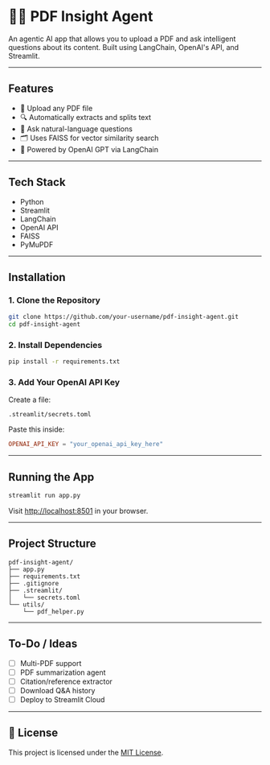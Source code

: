 # 📄🤖 PDF Insight Agent

An agentic AI app that allows you to upload a PDF and ask intelligent questions about its content. Built using LangChain, OpenAI's API, and Streamlit.

---

##  Features

- 📁 Upload any PDF file  
- 🔍 Automatically extracts and splits text  
- 🧠 Ask natural-language questions  
- 🗂️ Uses FAISS for vector similarity search  
- 💬 Powered by OpenAI GPT via LangChain

---

##  Tech Stack

- Python  
- Streamlit  
- LangChain  
- OpenAI API  
- FAISS  
- PyMuPDF  

---

##  Installation

### 1. Clone the Repository

```bash
git clone https://github.com/your-username/pdf-insight-agent.git
cd pdf-insight-agent
```

### 2. Install Dependencies

```bash
pip install -r requirements.txt
```

### 3. Add Your OpenAI API Key

Create a file:

```
.streamlit/secrets.toml
```

Paste this inside:

```toml
OPENAI_API_KEY = "your_openai_api_key_here"
```

---

##  Running the App

```bash
streamlit run app.py
```

Visit [http://localhost:8501](http://localhost:8501) in your browser.

---

##  Project Structure

```
pdf-insight-agent/
├── app.py
├── requirements.txt
├── .gitignore
├── .streamlit/
│   └── secrets.toml
└── utils/
    └── pdf_helper.py
```

---

##  To-Do / Ideas

- [ ] Multi-PDF support  
- [ ] PDF summarization agent  
- [ ] Citation/reference extractor  
- [ ] Download Q&A history  
- [ ] Deploy to Streamlit Cloud  

---

## 🪪 License

This project is licensed under the [MIT License](LICENSE).
